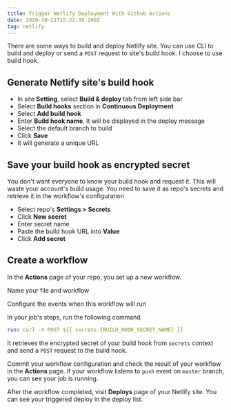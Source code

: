 ```yaml
---
title: Trigger Netlify Deployment With Github Actions
date: 2020-10-21T15:22:39.299Z
tag: netlify
---
```


There are some ways to build and deploy Netlify site. You can use CLI to build and deploy or send a `POST` request to site's build hook. I choose to use build hook.

## Generate Netlify site's build hook

- In site **Setting**, select **Build & deploy** tab from left side bar
- Select **Build hooks** section in **Continuous Deployment**
- Select **Add build hook**
- Enter **Build hook name**. It will be displayed in the deploy message
- Select the default branch to build
- Click **Save**
- It will generate a unique URL

## Save your build hook as encrypted secret

You don't want everyone to know your build hook and request it. This will waste your account's build usage. You need to save it as repo's secrets and retrieve it in the workflow's configuration

- Select repo's **Settings > Secrets**
- Click **New secret**
- Enter secret name
- Paste the build hook URL into **Value**
- Click **Add secret**

## **Create a workflow**

In the **Actions** page of your repo, you set up a new workflow.

Name your file and workflow

Configure the events when this workflow will run

In your job's steps, run the following command

```yaml
run: curl -X POST ${{ secrets.{BUILD_HOOK_SECRET_NAME} }}
```

It retrieves the encrypted secret of your build hook from `secrets` context and send a `POST` request to the build hook.

Commit your workflow configuration and check the result of your workflow in the **Actions** page. If your workflow listens to `push` event on `master` branch, you can see your job is running.

After the workflow completed, visit **Deploys** page of your Netlify site. You can see your triggered deploy in the deploy list.
